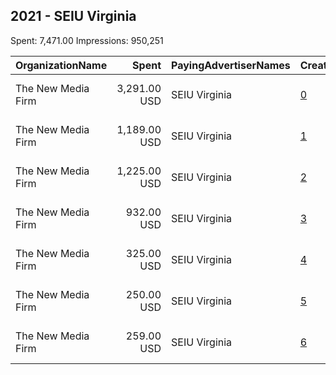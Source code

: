 ## 2021 - SEIU Virginia 
Spent: 7,471.00
Impressions: 950,251

|OrganizationName|Spent|PayingAdvertiserNames|CreativeUrls|Impressions|Genders|AgeBrackets|CountryCodes|BillingAddresses|CandidateBallotInformation|
|:---|---:|:---|:---|---:|:---|:---|:---|:---|:---|
|The New Media Firm|3,291.00 USD|SEIU Virginia|[0](https://www.snap.com/political-ads/asset/650bdb397a8d145b9ccaf3434f17f7cfbf9ffa6789f1a905ce80fd23fcb52ee9?mediaType=mp4)|471,754||18+|united states|"1730 Rhode Island Ave, NW Ste 213,Washington,20036,US"|SEIU Virginia|
|The New Media Firm|1,189.00 USD|SEIU Virginia|[1](https://www.snap.com/political-ads/asset/4d22443404c799058986bb42b0ec3111d72787025b66455d018e63afc0e7afba?mediaType=mp4)|142,985||18+|united states|"1730 Rhode Island Ave, NW Ste 213,Washington,20036,US"|SEIU Virginia|
|The New Media Firm|1,225.00 USD|SEIU Virginia|[2](https://www.snap.com/political-ads/asset/65b1c11c894c2b0ba3714bfe40b6533eb8866878b79911880ab8341d48f3d998?mediaType=jpeg)|131,455||18+|united states|"1730 Rhode Island Ave, NW Ste 213,Washington,20036,US"|Progress Virginia|
|The New Media Firm|932.00 USD|SEIU Virginia|[3](https://www.snap.com/political-ads/asset/98bc27f1f860a6a69083a63dc34a2acafc743bc06b951fb1099c2ac4eab976e4?mediaType=mp4)|118,898||18+|united states|"1730 Rhode Island Ave, NW Ste 213,Washington,20036,US"|Progress Virginia|
|The New Media Firm|325.00 USD|SEIU Virginia|[4](https://www.snap.com/political-ads/asset/d797a9017e924ac7d1d8ecd1432b2d67cc42dd0a19049aaeb803b8f85be563bf?mediaType=jpeg)|36,873||18+|united states|"1730 Rhode Island Ave, NW Ste 213,Washington,20036,US"|Progress Virginia|
|The New Media Firm|250.00 USD|SEIU Virginia|[5](https://www.snap.com/political-ads/asset/607f6dde8a447322755340ae7090df9b7df63869528bbd3bef78545767cbcbe4?mediaType=jpeg)|27,693||18+|united states|"1730 Rhode Island Ave, NW Ste 213,Washington,20036,US"|Progress Virginia|
|The New Media Firm|259.00 USD|SEIU Virginia|[6](https://www.snap.com/political-ads/asset/ce5268db222d06cd621ea89b621ab5784bbf38314d97b1bc10420ade1a9be271?mediaType=jpeg)|20,593||18+|united states|"1730 Rhode Island Ave, NW Ste 213,Washington,20036,US"|Progress Virginia|
